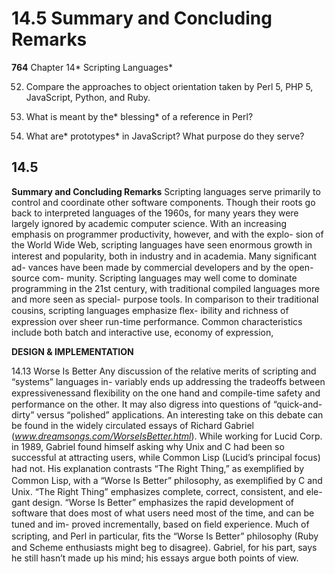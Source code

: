 # 14.5 Summary and Concluding Remarks

**764**
Chapter 14* Scripting Languages*

52. Compare the approaches to object orientation taken by Perl 5, PHP 5,
JavaScript, Python, and Ruby.
53. What is meant by the* blessing* of a reference in Perl?

54. What are* prototypes* in JavaScript? What purpose do they serve?

## 14.5

**Summary and Concluding Remarks**
Scripting languages serve primarily to control and coordinate other software
components. Though their roots go back to interpreted languages of the 1960s,
for many years they were largely ignored by academic computer science. With an
increasing emphasis on programmer productivity, however, and with the explo-
sion of the World Wide Web, scripting languages have seen enormous growth in
interest and popularity, both in industry and in academia. Many signiﬁcant ad-
vances have been made by commercial developers and by the open-source com-
munity. Scripting languages may well come to dominate programming in the
21st century, with traditional compiled languages more and more seen as special-
purpose tools.
In comparison to their traditional cousins, scripting languages emphasize ﬂex-
ibility and richness of expression over sheer run-time performance. Common
characteristics include both batch and interactive use, economy of expression,

**DESIGN & IMPLEMENTATION**

14.13 Worse Is Better
Any discussion of the relative merits of scripting and “systems” languages in-
variably ends up addressing the tradeoffs between expressivenessand ﬂexibility
on the one hand and compile-time safety and performance on the other. It may
also digress into questions of “quick-and-dirty” versus “polished” applications.
An interesting take on this debate can be found in the widely circulated essays
of Richard Gabriel (*www.dreamsongs.com/WorseIsBetter.html*). While working
for Lucid Corp. in 1989, Gabriel found himself asking why Unix and C had
been so successful at attracting users, while Common Lisp (Lucid’s principal
focus) had not. His explanation contrasts “The Right Thing,” as exempliﬁed by
Common Lisp, with a “Worse Is Better” philosophy, as exempliﬁed by C and
Unix. “The Right Thing” emphasizes complete, correct, consistent, and ele-
gant design. “Worse Is Better” emphasizes the rapid development of software
that does most of what users need most of the time, and can be tuned and im-
proved incrementally, based on ﬁeld experience. Much of scripting, and Perl in
particular, ﬁts the “Worse Is Better” philosophy (Ruby and Scheme enthusiasts
might beg to disagree). Gabriel, for his part, says he still hasn’t made up his
mind; his essays argue both points of view.

